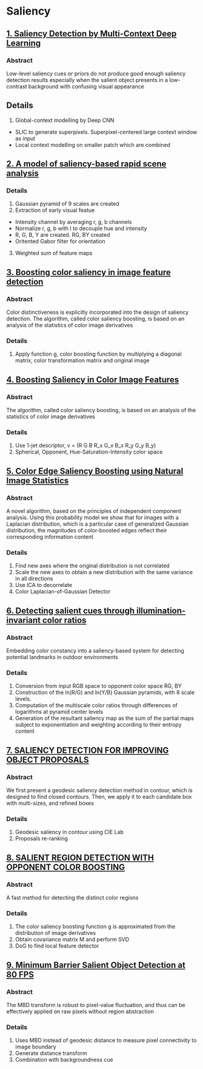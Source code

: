 # Saliency

## [1. Saliency Detection by Multi-Context Deep Learning](http://www.ee.cuhk.edu.hk/~rzhao/project/deepsal_cvpr15/zhaoOLWcvpr15.pdf)

### **Abstract**
Low-level saliency cues or priors do not produce good enough saliency detection results especially 
when the salient object presents in a low-contrast background with confusing visual appearance

## **Details**
1. Global-context modelling by Deep CNN
 - SLIC to generate superpixels. Superpixel-centered large context window as input
 - Local context modelling on smaller patch which are combined 

## [2. A model of saliency-based rapid scene analysis](http://www.lira.dist.unige.it/teaching/SINA_08-09/papers/itti98model.pdf)

### **Details**
1. Gaussian pyramid of 9 scales are created
2. Extraction of early visual featue
 - Intensity channel by averaging r, g, b channels
 - Normalize r, g, b with I to decouple hue and intensity
 - R, G, B, Y are created. RG, BY created
 - Oritented Gabor filter for orientation
3. Weighted sum of feature maps

## [3. Boosting color saliency in image feature detection](https://hal.inria.fr/inria-00548615/document)

### **Abstract**
Color distinctiveness is explicitly incorporated into the design of saliency detection.
The algorithm, called color saliency boosting, is based on an analysis of the statistics of
color image derivatives

### **Details**
1. Apply function g, color boosting function by multiplying a diagonal matrix, color transformation
matrix and original image

## [4. Boosting Saliency in Color Image Features](http://lear.inrialpes.fr/people/vandeweijer/papers/cvpr05.pdf)

### **Abstract**
The algorithm, called color saliency boosting, is based on an analysis of the statistics of color
image derivatives

### **Details**
1. Use 1-jet descriptor, v = (R G B R_x G_x B_x R_y G_y B_y)
2. Spherical, Opponent, Hue-Saturation-Intensity color space

## [5. Color Edge Saliency Boosting using Natural Image Statistics](https://ivi.fnwi.uva.nl/isis/publications/2010/RojasVigoECCGIV2010/RojasVigoECCGIV2010.pdf)

### **Abstract**
A novel algorithm, based on the principles of independent component analysis. Using this
probability model we show that for images with a Laplacian distribution, which is a particular
case of generalized Gaussian distribution, the magnitudes of color-boosted edges reflect their
corresponding information content

### **Details**
1. Find new axes where the original distribution is not correlated
2. Scale the new axes to obtain a new distribution with the same variance in all directions
3. Use ICA to decorrelate
4. Color Laplacian-of-Gaussian Detector

## [6. Detecting salient cues through illumination-invariant color ratios](https://www.researchgate.net/publication/222435031_Detecting_salient_cues_through_illumination-invariant_color_ratios)

### **Abstract**
Embedding color constancy into a saliency-based system for detecting potential landmarks in 
outdoor environments

### **Details**
1. Conversion from input RGB space to opponent color space RG, BY
2. Construction of the ln(R/G) and ln(Y/B) Gaussian pyramids, with 8 scale levels.
3. Computation of the multiscale color ratios through differences of logarithms at pyramid center levels
4. Generation of the resultant saliency map as the sum of the partial maps subject to exponentiation
and weighting according to their entropy content

## [7. SALIENCY DETECTION FOR IMPROVING OBJECT PROPOSALS](http://arxiv.org/pdf/1603.04146v2.pdf)

### **Abstract**
We first present a geodesic saliency detection method in contour, which is designed to find closed
contours. Then, we apply it to each candidate box with multi-sizes, and refined boxes

### **Details**
1. Geodesic saliency in contour using CIE Lab
2. Proposals re-ranking

## [8. SALIENT REGION DETECTION WITH OPPONENT COLOR BOOSTING](http://www.colorlab.no/content/download/29979/360122/file/Cao2010a.pdf)

### **Abstract**
A fast method for detecting the distinct color regions

### **Details**
1. The color saliency boosting function g is approximated
from the distribution of image derivatives
2. Obtain covariance matrix M and perform SVD
3. DoG to find local feature detector

## [9. Minimum Barrier Salient Object Detection at 80 FPS](http://cs-people.bu.edu/jmzhang/fastmbd/MBS_preprint.pdf)

### **Abstract** ###
The MBD transform is robust to pixel-value fluctuation, and thus can be effectively applied on raw
pixels without region abstraction

### **Details** ###
1. Uses MBD instead of geodesic distance to measure pixel connectivity to image boundary
2. Generate distance transform
3. Combination with backgroundness cue
